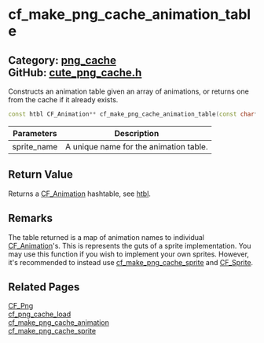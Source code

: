 [//]: # (This file is automatically generated by Cute Framework's docs parser.)
[//]: # (Do not edit this file by hand!)
[//]: # (See: https://github.com/RandyGaul/cute_framework/blob/master/samples/docs_parser.cpp)
[](../header.md ':include')

# cf_make_png_cache_animation_table

Category: [png_cache](/api_reference?id=png_cache)  
GitHub: [cute_png_cache.h](https://github.com/RandyGaul/cute_framework/blob/master/include/cute_png_cache.h)  
---

Constructs an animation table given an array of animations, or returns one from the cache if it already exists.

```cpp
const htbl CF_Animation** cf_make_png_cache_animation_table(const char* sprite_name, const CF_Animation* const* animations, int animations_count);
```

Parameters | Description
--- | ---
sprite_name | A unique name for the animation table.

## Return Value

Returns a [CF_Animation](/sprite/cf_animation.md) hashtable, see [htbl](/hash/htbl.md).

## Remarks

The table returned is a map of animation names to individual [CF_Animation](/sprite/cf_animation.md)'s. This is represents the guts of a sprite
implementation. You may use this function if you wish to implement your own sprites. However, it's recommended to instead use
[cf_make_png_cache_sprite](/png_cache/cf_make_png_cache_sprite.md) and [CF_Sprite](/sprite/cf_sprite.md).

## Related Pages

[CF_Png](/png_cache/cf_png.md)  
[cf_png_cache_load](/png_cache/cf_png_cache_load.md)  
[cf_make_png_cache_animation](/png_cache/cf_make_png_cache_animation.md)  
[cf_make_png_cache_sprite](/png_cache/cf_make_png_cache_sprite.md)  
